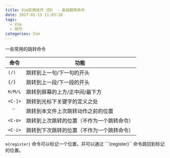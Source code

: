 ```yaml
---
title: Vim实用技巧（四） - 高级跳转命令
date: 2017-01-13 11:03:18
tags:
  - Vim
  - 技巧
categories: Vim
---
```


一些常用的跳转命令

命令 | 功能
-- | --
`(/)` | 跳转到上一句/下一句的开头
`{/}` | 跳转到上一段/下一段的开头
`H/M/L` | 跳转到屏幕的上方/正中间/最下方
`<C-]>` | 跳转到光标下关键字的定义之处
`` `` `` | 跳转到本文件上次跳转动作之前的位置
`<C-o>` | 跳转到上次跳转的位置（不作为一个跳转命令）
`<C-i>` | 跳转到下次跳转的位置（不作为一个跳转命令）

`m{register}` 命令可以标记一个位置，并可以通过 ```{register}`` 命令跳回到标记的位置。
